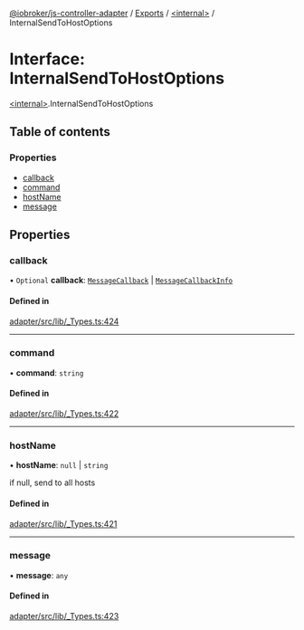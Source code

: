 [@iobroker/js-controller-adapter](../README.md) / [Exports](../modules.md) / [\<internal\>](../modules/internal_.md) / InternalSendToHostOptions

# Interface: InternalSendToHostOptions

[\<internal\>](../modules/internal_.md).InternalSendToHostOptions

## Table of contents

### Properties

- [callback](internal_.InternalSendToHostOptions.md#callback)
- [command](internal_.InternalSendToHostOptions.md#command)
- [hostName](internal_.InternalSendToHostOptions.md#hostname)
- [message](internal_.InternalSendToHostOptions.md#message)

## Properties

### callback

• `Optional` **callback**: [`MessageCallback`](../modules/internal_.md#messagecallback) \| [`MessageCallbackInfo`](internal_.MessageCallbackInfo.md)

#### Defined in

[adapter/src/lib/_Types.ts:424](https://github.com/ioBroker/ioBroker.js-controller/blob/30d8305f/packages/adapter/src/lib/_Types.ts#L424)

___

### command

• **command**: `string`

#### Defined in

[adapter/src/lib/_Types.ts:422](https://github.com/ioBroker/ioBroker.js-controller/blob/30d8305f/packages/adapter/src/lib/_Types.ts#L422)

___

### hostName

• **hostName**: ``null`` \| `string`

if null, send to all hosts

#### Defined in

[adapter/src/lib/_Types.ts:421](https://github.com/ioBroker/ioBroker.js-controller/blob/30d8305f/packages/adapter/src/lib/_Types.ts#L421)

___

### message

• **message**: `any`

#### Defined in

[adapter/src/lib/_Types.ts:423](https://github.com/ioBroker/ioBroker.js-controller/blob/30d8305f/packages/adapter/src/lib/_Types.ts#L423)
